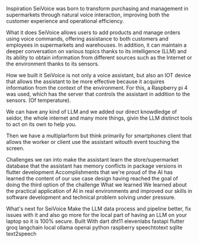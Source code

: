 Inspiration
SeiVoice was born to transform purchasing and management in supermarkets through natural voice interaction, improving both the customer experience and operational efficiency.

What it does
SeiVoice allows users to add products and manage orders using voice commands, offering assistance to both customers and employees in supermarkets and warehouses. In addition, it can maintain a deeper conversation on various topics thanks to its intelligence (LLM) and its ability to obtain information from different sources such as the Internet or the environment thanks to its sensors.

How we built it
SeiVoice is not only a voice assistant, but also an IOT device that allows the assistant to be more effective because it acquires information from the context of the environment. For this, a Raspberry pi 4 was used, which has the server that controls the assistant in addition to the sensors. (Of temperature).

We can have any kind of LLM and we added our direct knowdledge of seidor, the whole internet and many more things, givin the LLM distinct tools to act on its own to help you.

Then we have a multiplarform but think primarily for smartphones client that allows the worker or client use the assistant witouth event touching the screen.

Challenges we ran into
make the assistant learn the store/supermarket database
that the assistant has memory
conflicts in package versions in flutter development
Accomplishments that we're proud of
the AI ​​has learned the content of our use case
design
having reached the goal of doing the third option of the challenge
What we learned
We learned about the practical application of AI in real environments and improved our skills in software development and technical problem solving under pressure.

What's next for SeiVoice
Make the LLM data process and pipeline better, fix issues with it and also go more for the local part of having an LLM on your laptop so it is 100% secure.
Built With
dart
dht11
elevenlabs
fastapi
flutter
groq
langchain
local
ollama
openai
python
raspberry
speechtotext
sqlite
text2speech

